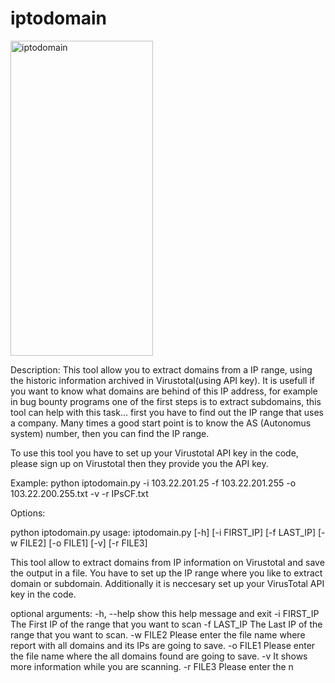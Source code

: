 # iptodomain
<img src="https://cloud.githubusercontent.com/assets/6917066/21866468/6590ab3a-d818-11e6-89f7-609e2d8f1171.jpg" alt="iptodomain" height="504" width="228">

Description:
This tool allow you to extract domains from a IP range, using the historic information archived in Virustotal(using API key). It is usefull if you want to know what domains are behind of this IP address, for example in bug bounty programs one of the first steps is to extract subdomains, this tool can help with this task... first you have to find out the IP range that uses a company. Many times a good start point is to know the AS (Autonomus system) number, then you can find the IP range.

To use this tool you have to set up your Virustotal API key in the code, please sign up on Virustotal then they provide you the API key.

Example:
python iptodomain.py -i 103.22.201.25  -f 103.22.201.255  -o 103.22.200.255.txt -v -r IPsCF.txt


Options:

python iptodomain.py 
usage: iptodomain.py [-h] [-i FIRST_IP] [-f LAST_IP] [-w FILE2] [-o FILE1]
                     [-v] [-r FILE3]

This tool allow to extract domains from IP information on Virustotal and save
the output in a file. You have to set up the IP range where you like to
extract domain or subdomain. Additionally it is neccesary set up your
VirusTotal API key in the code.

optional arguments:
  -h, --help   show this help message and exit
  -i FIRST_IP  The First IP of the range that you want to scan
  -f LAST_IP   The Last IP of the range that you want to scan.
  -w FILE2     Please enter the file name where report with all domains and
               its IPs are going to save.
  -o FILE1     Please enter the file name where the all domains found are
               going to save.
  -v           It shows more information while you are scanning.
  -r FILE3     Please enter the n
